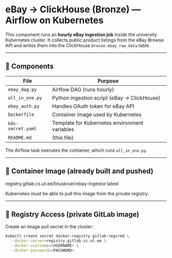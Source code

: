 
# eBay → ClickHouse (Bronze) — Airflow on Kubernetes

This component runs an **hourly eBay ingestion job** inside the university Kubernetes cluster.
It collects public product listings from the eBay Browse API and writes them into the ClickHouse `bronze.ebay_raw_data` table.

---

## 📌 Components

| File                | Purpose                                       |
| ------------------- | --------------------------------------------- |
| `ebay_dag.py`     | Airflow DAG (runs hourly)                     |
| `all_in_one.py`   | Python ingestion script (eBay → ClickHouse)  |
| `ebay_auth.py`    | Handles OAuth token for eBay API              |
| `Dockerfile`      | Container image used by Kubernetes            |
| `k8s-secret.yaml` | Template for Kubernetes environment variables |
| `README.md`       | (this file)                                   |

The Airflow task executes the container, which runs `all_in_one.py`.

---

## 📌 Container Image (already built and pushed)


registry.gitlab.cs.ut.ee/linuskruer/ebay-ingestor:latest

Kubernetes must be able to pull this image from the private registry.

---

## 📌 Registry Access (private GitLab image)

Create an image pull secret in the cluster:

```bash
kubectl create secret docker-registry gitlab-regcred \
  --docker-server=registry.gitlab.cs.ut.ee \
  --docker-username=<USERNAME> \
  --docker-password=<PASSWORD>
```


<pre class="overflow-visible!" data-start="1075" data-end="1422"><div class="contain-inline-size rounded-2xl relative bg-token-sidebar-surface-primary"><div class="sticky top-9"><div class="absolute end-0 bottom-0 flex h-9 items-center pe-2"><div class="bg-token-bg-elevated-secondary text-token-text-secondary flex items-center gap-4 rounded-sm px-2 font-sans text-xs"></div></div></div><div class="overflow-y-auto p-4" dir="ltr"></div></div></pre>
